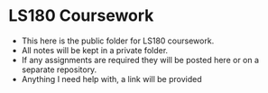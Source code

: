 # LS180 Coursework #

- This here is the public folder for LS180 coursework.
- All notes will be kept in a private folder.
- If any assignments are required they will be posted here or on a separate repository.
- Anything I need help with, a link will be provided